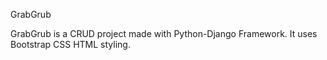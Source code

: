 GrabGrub

GrabGrub is a CRUD project made with Python-Django Framework.
It uses Bootstrap CSS HTML styling.
